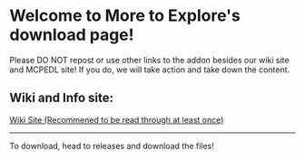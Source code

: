 # Welcome to More to Explore's download page!
Please DO NOT repost or use other links to the addon besides our wiki site and MCPEDL site! If you do, we will take action and take down the content.

## Wiki and Info site:

[Wiki Site (Recommened to be read through at least once)](https://1d10t1c-stud10s.github.io/more-to-explore/)

---

To download, head to releases and download the files!
